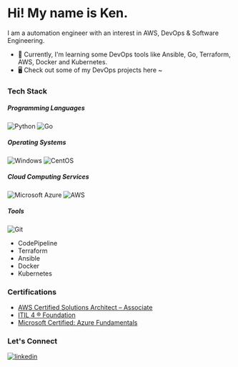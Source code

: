 # Hi! My name is Ken.

I am a automation engineer with an interest in AWS, DevOps & Software Engineering.

- 🌱 Currently, I'm learning some DevOps tools like Ansible, Go, Terraform, AWS, Docker and Kubernetes.
- :desktop_computer: Check out some of my DevOps projects here ~

### Tech Stack

##### Programming Languages
![Python](https://img.shields.io/badge/Python-14354C?style=for-the-badge&logo=python&logoColor=white)
![Go](https://img.shields.io/badge/Go-00ADD8?style=for-the-badge&logo=go&logoColor=white)

##### Operating Systems
![Windows](https://img.shields.io/badge/Windows-0078D6?style=for-the-badge&logo=windows&logoColor=white)
![CentOS](https://img.shields.io/badge/Cent%20OS-262577?style=for-the-badge&logo=CentOS&logoColor=white)

##### Cloud Computing Services
![Microsoft Azure](https://img.shields.io/badge/microsoft%20azure-0089D6?style=for-the-badge&logo=microsoft-azure&logoColor=white)
![AWS](https://img.shields.io/badge/Amazon_AWS-FF9900?style=for-the-badge&logo=amazonaws&logoColor=white)

##### Tools
![Git](https://img.shields.io/badge/GIT-E44C30?style=for-the-badge&logo=git&logoColor=white) <br />
- CodePipeline
- Terraform
- Ansible
- Docker
- Kubernetes

### Certifications

- [AWS Certified Solutions Architect – Associate](https://www.credly.com/badges/dc03f9bb-f99a-405b-b7ef-4b5e16d3461a/public_url)
- [ITIL 4 ® Foundation](https://www.credly.com/badges/7cf6275c-96f5-4e16-a649-dd600e9b445e/public_url)
- [Microsoft Certified: Azure Fundamentals](https://www.credly.com/badges/df4ee601-d6a4-4cf1-acb2-455ff32bbc6b/public_url)

### Let's Connect

[![linkedin](https://img.shields.io/badge/linkedin-0A66C2?style=for-the-badge&logo=linkedin&logoColor=white)](linkedin.com/in/ken-nicolas-singson-220464148)
